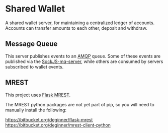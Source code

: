 # Shared Wallet

A shared wallet server, for maintaining a centralized ledger of accounts. Accounts can transfer amounts to each other, deposit and withdraw.

## Message Queue
This server publishes events to an [AMQP](http://www.amqp.org/) queue. Some of these events are published via the [SockJS-mq-server](https://bitbucket.org/deginner/sockjs-mq-server), while others are consumed by servers subscribed to wallet events.

## MREST

This project uses [Flask MREST](https://bitbucket.org/deginner/flask-mrest).

The MREST python packages are not yet part of pip, so you will need to manually install the following:

https://bitbucket.org/deginner/flask-mrest
https://bitbucket.org/deginner/mrest-client-python
